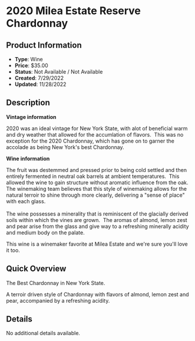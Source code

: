 # 2020 Milea Estate Reserve Chardonnay

## Product Information
- **Type**: Wine
- **Price**: $35.00
- **Status**: Not Available / Not Available
- **Created**: 7/29/2022
- **Updated**: 11/28/2022

## Description
<p><strong>Vintage information</strong></p>
<p>2020 was an ideal vintage for New York State, with alot of beneficial warm and dry weather that allowed for the accumlation of flavors.&nbsp; This was no exception for the 2020 Chardonnay, which has gone on to garner the accolade as being New York's best Chardonnay.&nbsp;</p>
<p><strong>Wine information&nbsp;</strong></p>
<p>The fruit was destemmed and pressed prior to being cold settled and then entirely fermented in neutral oak barrels at ambient temperatures.&nbsp; This allowed the wine to gain structure without aromatic influence from the oak.&nbsp; The winemaking team believes that this style of winemaking allows for the natural terroir to shine through more clearly, delivering a "sense of place" with each glass.&nbsp;&nbsp;<br /><br />The wine possesses a minerality that is reminiscent of the glacially derived soils within which the vines are grown.&nbsp; The aromas of almond, lemon zest and pear arise from the glass and give way to a refreshing minerally acidity and medium body on the palate.&nbsp;</p>
<p>This wine is a winemaker favorite at Milea Estate and we're sure you'll love it too.&nbsp;</p>

## Quick Overview
The Best Chardonnay in New York State.


A terroir driven style of Chardonnay with flavors of almond, lemon zest and pear, accompanied by a refreshing acidity.

## Details
No additional details available.
